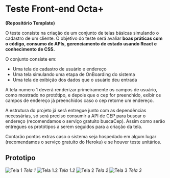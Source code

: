 # Teste Front-end Octa+

**(Repositório Template)**

O teste consiste na criação de um conjunto de telas básicas simulando o cadastro de um cliente. O objetivo do teste será avaliar **boas práticas com o código, consumo de APIs, gerenciamento de estado usando React e conhecimento de CSS.**

O conjunto consiste em:

- Uma tela de cadastro de usuário e endereço
- Uma tela simulando uma etapa de OnBoarding do sistema
- Uma tela de exibição dos dados que o usuário deu entrada

A tela numero 1 deverá renderizar primeiramente os campos de usuário, como mostrado no protótipo, e depois que o cep for preenchido, exibir os campos de endereço já preenchidos caso o cep retorne um endereço.

A estrutura do projeto já será entregue junto com as dependências necessárias, só será preciso consumir a API de CEP para buscar o endereço (recomendamos o serviço gratuito buscaCep). Assim como serão entregues os protótipos a serem seguidos para a criação da tela.

Contarão pontos extras caso o sistema seja hospedado em algum lugar (recomendamos o serviço gratuito do Heroku) e se houver teste unitários.

## Prototipo

![Tela 1](https://raw.githubusercontent.com/octamais/teste-frontend-01/master/assets/proto/screen1.jpeg)
_Tela 1_
![Tela 1.2](https://raw.githubusercontent.com/octamais/teste-frontend-01/master/assets/proto/screen1.2.jpeg)
_Tela 1.2_
![Tela 2](https://raw.githubusercontent.com/octamais/teste-frontend-01/master/assets/proto/screen2.jpeg)
_Tela 2_
![Tela 3](https://raw.githubusercontent.com/octamais/teste-frontend-01/master/assets/proto/screen3.jpeg)
_Tela 3_

